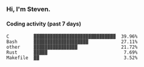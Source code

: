 ### Hi, I'm Steven.

#### Coding activity (past 7 days)
```
C         ▓▓▓▓▓▓▓▓▓▓▓▓▓▓▓▓▓▓▓▓▓▓▓▓▓▓▓▓▓▓  39.96%
Bash      ▓▓▓▓▓▓▓▓▓▓▓▓▓▓▓▓▓▓▓▓            27.11%
other     ▓▓▓▓▓▓▓▓▓▓▓▓▓▓▓▓                21.72%
Rust      ▓▓▓▓▓                            7.69%
Makefile  ▓▓                               3.52%
```
